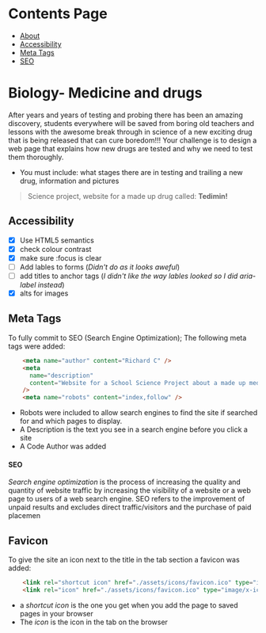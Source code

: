 # Contents Page
- [About](#Biology-)  
- [Accessibility](#Accessibility)
- [Meta Tags](#Meta)  
- [SEO](#SEO) 










# Biology- Medicine and drugs

After years and years of testing and probing there has been an amazing discovery, students everywhere will be saved from boring old teachers and lessons with the awesome break through in science of  a new exciting drug that is being released that can cure boredom!!!
Your challenge is to design a web page that explains how new drugs are tested and why we need to test them thoroughly. 

- You must include: what stages there are in testing and trailing a new drug, information and pictures

> Science project, website for a made up drug called:
> **Tedimin!**

## Accessibility

- [x] Use HTML5 semantics
- [x] check colour contrast
- [x] make sure :focus is clear
- [ ] Add lables to forms       (_Didn't do as it looks aweful_)
- [ ] add titles to anchor tags (_I didn't like the way lables looked so I did aria-label instead_)
- [x] alts for images

## Meta Tags

To fully commit to SEO (Search Engine Optimization); The following meta tags were added: 
```HTML
    <meta name="author" content="Richard C" />
    <meta
      name="description"
      content="Website for a School Science Project about a made up medication called Tedimin"
    />
    <meta name="robots" content="index,follow" />
```
- Robots were included to allow search engines to find the site if searched for and which pages to display.
- A Description is the text you see in a search engine before you click a site
- A Code Author was added

#### SEO
_Search engine optimization_ is the process of increasing the quality and quantity of website traffic by increasing the visibility of a website or a web page to users of a web search engine. SEO refers to the improvement of unpaid results and excludes direct traffic/visitors and the purchase of paid placemen

## Favicon 

To give the site an icon next to the title in the tab section a favicon was added:
```HTML
    <link rel="shortcut icon" href="./assets/icons/favicon.ico" type="image/x-icon"/>
    <link rel="icon" href="./assets/icons/favicon.ico" type="image/x-icon" />
```
- a *shortcut icon* is the one you get when you add the page to saved pages in your browser
- The *icon* is the icon in the tab on the browser

